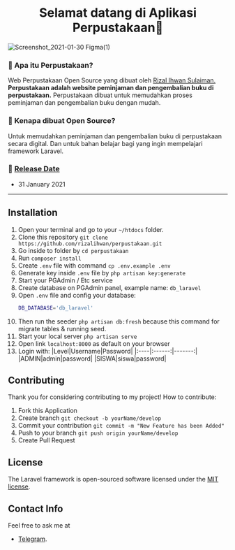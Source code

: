 <h1 align="center">Selamat datang di Aplikasi Perpustakaan👋</h1>

[](url)
![Screenshot_2021-01-30 Figma(1)](https://user-images.githubusercontent.com/55536560/106356894-60009700-6335-11eb-97c9-185bca17066c.png)

[](https://img.shields.io/github/license/rizalihwan/perpustakaan?style=flat-square) 

### 🤔 Apa itu Perpustakaan?
Web Perpustakaan Open Source yang dibuat oleh <a href="https://github.com/rizalihwan"> Rizal Ihwan Sulaiman. </a> **Perpustakaan adalah website peminjaman dan pengembalian buku di perpustakaan.** Perpustakaan dibuat untuk memudahkan proses peminjaman dan pengembalian buku dengan mudah.

### 🎉 Kenapa dibuat Open Source?
Untuk memudahkan peminjaman dan pengembalian buku di perpustakaan secara digital. Dan untuk bahan belajar bagi yang ingin mempelajari framework Laravel.

### 📆 <a href="#">Release Date</a>
- 31 January 2021

------------


## Installation
1. Open your terminal and go to your `~/htdocs` folder.
2. Clone this repository `git clone https://github.com/rizalihwan/perpustakaan.git`
3. Go inside to folder by `cd perpustakaan`
4. Run `composer install`
5. Create `.env` file with command `cp .env.example .env`
6. Generate key inside `.env` file by `php artisan key:generate`
7. Start your PGAdmin / Etc service
8. Create database on PGAdmin panel, example name: `db_laravel`
9. Open `.env` file and config your database:
    ```sh
    DB_DATABASE='db_laravel'
10. Then run the seeder `php artisan db:fresh` because this command for migrate tables & running seed.
10. Start your local server `php artisan serve`
11. Open link `localhost:8000` as default on your browser
12. Login with:
    |Level|Username|Password|
    |:----|:------:|-------:|
    |ADMIN|admin|password|
    |SISWA|siswa|password|

## Contributing

Thank you for considering contributing to my project! How to contribute:
1. Fork this Application
2. Create branch `git checkout -b yourName/develop`
3. Commit your contribution `git commit -m "New Feature has been Added"`
4. Push to your branch `git push origin yourName/develop`
5. Create Pull Request

## License

The Laravel framework is open-sourced software licensed under the [MIT license](https://opensource.org/licenses/MIT).

## Contact Info

Feel free to ask me at
- [Telegram](https://t.me/ihw_me/).


